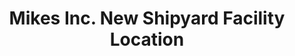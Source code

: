 ---
title: "Mikes Inc. New Shipyard Facility Location"
url: /east-alton/mikes-inc-new-shipyard-facility-location/
shop: shop
---